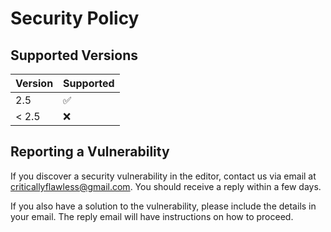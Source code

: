 # Security Policy

## Supported Versions

| Version   | Supported          |
| --------- | ------------------ |
| 2.5     | :white_check_mark: |
| < 2.5   | :x:                |

## Reporting a Vulnerability

If you discover a security vulnerability in the editor, contact us via email at [criticallyflawless@gmail.com](mailto:criticallyflawless@gmail.com). You should receive a reply within a few days.

If you also have a solution to the vulnerability, please include the details in your email. The reply email will have instructions on how to proceed.